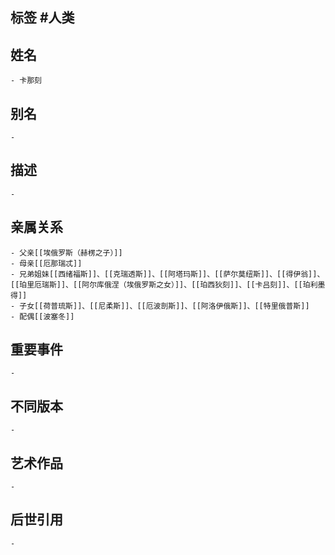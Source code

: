 ## 标签  #人类
## 姓名
	- 卡那刻
## 别名
	-
## 描述
	-
## 亲属关系
	- 父亲[[埃俄罗斯（赫楞之子）]]
	- 母亲[[厄那瑞忒]]
	- 兄弟姐妹[[西绪福斯]]、[[克瑞透斯]]、[[阿塔玛斯]]、[[萨尔莫纽斯]]、[[得伊翁]]、[[珀里厄瑞斯]]、[[阿尔库俄涅（埃俄罗斯之女）]]、[[珀西狄刻]]、[[卡吕刻]]、[[珀利墨得]]
	- 子女[[荷普琉斯]]、[[尼柔斯]]、[[厄波剖斯]]、[[阿洛伊俄斯]]、[[特里俄普斯]]
	- 配偶[[波塞冬]]
## 重要事件
	-
## 不同版本
	-
## 艺术作品
	-
## 后世引用
	-
